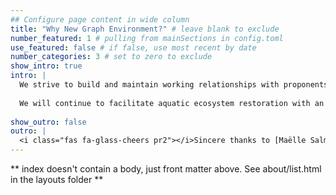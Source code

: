 ```yaml
---
## Configure page content in wide column
title: "Why New Graph Environment?" # leave blank to exclude
number_featured: 1 # pulling from mainSections in config.toml
use_featured: false # if false, use most recent by date
number_categories: 3 # set to zero to exclude
show_intro: true
intro: |
  We strive to build and maintain working relationships with proponents, scientists, First Nations, stewardship groups, non-profits and regulators through sound science, open communication, integrity and value-added deliverables. 
  
  We will continue to facilitate aquatic ecosystem restoration with an emphasis on inclusive engagement and knowledge sharing.
  
show_outro: false
outro: |
  <i class="fas fa-glass-cheers pr2"></i>Sincere thanks to [Maëlle Salmon](https://masalmon.eu/) for her help naming this Hugo theme!
---
```


** index doesn't contain a body, just front matter above.
See about/list.html in the layouts folder **